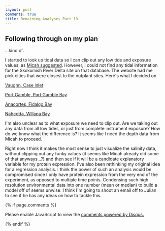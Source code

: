```yaml
---
layout: post
comments: true
title: Remaining Analyses Part 10
---
```


## Following through on my plan

...kind of.

I started to look up tidal data so I can clip out any low tide and exposure values, as [Micah suggested](https://yaaminiv.github.io/Remaining-Analyses-Part9/). However, I could not find any tidal information for the Skokomish River Delta site on that database. The website had me pick cities that were closest to the outplant sites. Here's what I decided on.

[Vaughn, Case Inlet](http://tbone.biol.sc.edu/tide/tideshow.cgi?site=Vaughn%2C+Case+Inlet%2C+Puget+Sound%2C+Washington&units=f)

[Port Gamble, Port Gamble Bay](http://tbone.biol.sc.edu/tide/tideshow.cgi?site=Port+Gamble%2C+Washington&units=f)

[Anacortes, Fidalgo Bay](http://tbone.biol.sc.edu/tide/tideshow.cgi?site=Anacortes%2C+Guemes+Channel%2C+Washington&units=f)

[Nahcotta, Willapa Bay](http://tbone.biol.sc.edu/tide/tideshow.cgi?site=Nahcotta%2C+Willapa+Bay%2C+Washington&units=f)

I'm also unclear as to what exposure we need to clip out. Are we taking out any data from all low tides, or just from complete instrument exposure? How do we know what the difference is? It seems like I need the depth data from Micah to proceed.

Right now I think it makes the most sense to just visualize the salinity data, without clipping out any funky values (it seems like Micah already did some of that anyways...?) and then see if it will be a candidate explanatory variable for my protein expression. I've also been rethinking my original idea for a regression analysis. I think the power of such an analysis would be compromised since I only have protein expression from the very end of the experiment, as opposed to multiple time points. Condensing such high resolution environmental data into one number (mean or median) to build a model off of seems unwise. I think I'm going to shoot an email off to Julian to see if he has any ideas on how to tackle this.

{% if page.comments %}

<div id="disqus_thread"></div>
<script>

/**
*  RECOMMENDED CONFIGURATION VARIABLES: EDIT AND UNCOMMENT THE SECTION BELOW TO INSERT DYNAMIC VALUES FROM YOUR PLATFORM OR CMS.
*  LEARN WHY DEFINING THESE VARIABLES IS IMPORTANT: https://disqus.com/admin/universalcode/#configuration-variables*/
/*
var disqus_config = function () {
this.page.url = PAGE_URL;  // Replace PAGE_URL with your page's canonical URL variable
this.page.identifier = PAGE_IDENTIFIER; // Replace PAGE_IDENTIFIER with your page's unique identifier variable
};
*/
(function() { // DON'T EDIT BELOW THIS LINE
var d = document, s = d.createElement('script');
s.src = 'https://the-responsible-grad-student.disqus.com/embed.js';
s.setAttribute('data-timestamp', +new Date());
(d.head || d.body).appendChild(s);
})();
</script>
<noscript>Please enable JavaScript to view the <a href="https://disqus.com/?ref_noscript">comments powered by Disqus.</a></noscript>

{% endif %}

<script id="dsq-count-scr" src="//the-responsible-grad-student.disqus.com/count.js" async></script>
